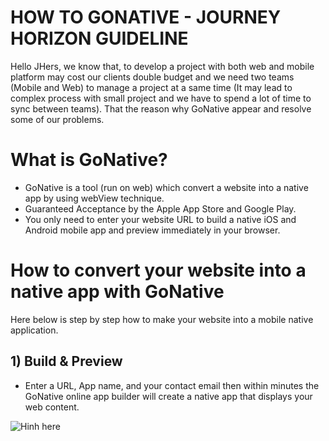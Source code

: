 # HOW TO GONATIVE - JOURNEY HORIZON GUIDELINE

Hello JHers, we know that, to develop a project with both web and mobile platform may cost our clients double budget and we need two teams (Mobile and Web) to manage a project at a same time (It may lead to complex process with small project and we have to spend a lot of time to sync between teams). That the reason why GoNative appear and resolve some of our problems.

# What is GoNative?

- GoNative is a tool (run on web) which convert a website into a native app by using webView technique.
- Guaranteed Acceptance by the Apple App Store and Google Play.
- You only need to enter your website URL to build a native iOS and Android mobile app and preview immediately in your browser.

# How to convert your website into a native app with GoNative

Here below is step by step how to make your website into a mobile native application.

## 1) Build & Preview

- Enter a URL, App name, and your contact email then within minutes the GoNative online app builder will create a native app that displays your web content.

![Hinh here](https://uploads-ssl.webflow.com/6086d38446e7b006d4735160/61d638b148b589329cdd6b02_whole-foods.svg)